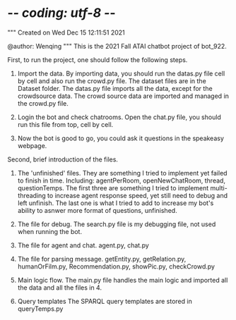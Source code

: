 # -*- coding: utf-8 -*-
"""
Created on Wed Dec 15 12:11:51 2021

@author: Wenqing
"""
This is the 2021 Fall ATAI chatbot project of bot_922.

First, to run the project, one should follow the following steps.

1. Import the data. 
By importing data, you should run the datas.py file cell by cell and also run the crowd.py file.
The dataset files are in the Dataset folder. The datas.py file imports all the data, except for the crowdsource data.
The crowd source data are imported and managed in the crowd.py file.

2. Login the bot and check chatrooms.
Open the chat.py file, you should run this file from top, cell by cell.

3. Now the bot is good to go, you could ask it questions in the speakeasy webpage.


Second, brief introduction of the files.

1. The 'unfinished' files.
They are something I tried to implement yet failed to finish in time.
Including: agentPerRoom, openNewChatRoom, thread, questionTemps.
The first three are something I tried to implement multi-threading to increase agent response speed, yet still need to debug and left unfinish.
The last one is what I tried to add to increase my bot's ability to asnwer more format of questions, unfinished.

2. The file for debug.
The search.py file is my debugging file, not used when running the bot.

3. The file for agent and chat.
agent.py, chat.py

4. The file for parsing message.
getEntity.py, getRelation.py, humanOrFilm.py, Recommendation.py, showPic.py, checkCrowd.py

5. Main logic flow.
The main.py file handles the main logic and imported all the data and all the files in 4.

6. Query templates
The SPARQL query templates are stored in queryTemps.py